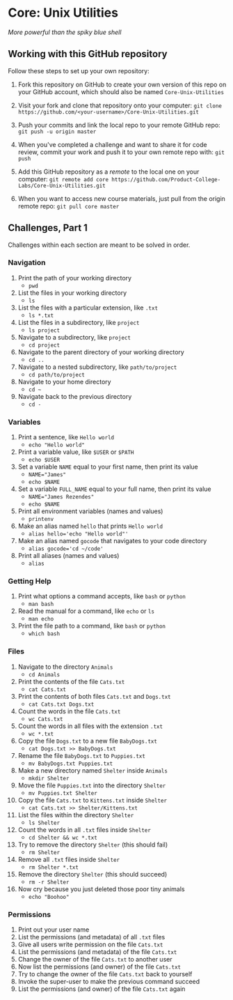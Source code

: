 # Core: Unix Utilities

_More powerful than the spiky blue shell_

## Working with this GitHub repository

Follow these steps to set up your own repository:

1. Fork this repository on GitHub to create your own version of this repo on your GitHub account, which should also be named `Core-Unix-Utilities`

1. Visit your fork and clone that repository onto your computer:
`git clone https://github.com/<your-username>/Core-Unix-Utilities.git`

1. Push your commits and link the local repo to your remote GitHub repo:
`git push -u origin master`

1. When you've completed a challenge and want to share it for code review, commit your work and push it to your own remote repo with:
`git push`

1. Add this GitHub repository as a _remote_ to the local one on your computer:
`git remote add core https://github.com/Product-College-Labs/Core-Unix-Utilities.git`

1. When you want to access new course materials, just pull from the origin remote repo:
`git pull core master`

## Challenges, Part 1

Challenges within each section are meant to be solved in order.

### Navigation

1.  Print the path of your working directory
    - `pwd`
1.  List the files in your working directory
    - `ls`
1.  List the files with a particular extension, like `.txt`
    - `ls *.txt`
1.  List the files in a subdirectory, like `project`
    - `ls project`
1.  Navigate to a subdirectory, like `project`
    - `cd project`
1.  Navigate to the parent directory of your working directory
    - `cd ..`
1.  Navigate to a nested subdirectory, like `path/to/project`
    - `cd path/to/project`
1.  Navigate to your home directory
    - `cd ~`
1.  Navigate back to the previous directory
    - `cd -`

### Variables

1.  Print a sentence, like `Hello world`
    - `echo "Hello world"`
1.  Print a variable value, like `$USER` or `$PATH`
    - `echo $USER`
1.  Set a variable `NAME` equal to your first name, then print its value
    - `NAME="James"`
    - `echo $NAME`
1.  Set a variable `FULL_NAME` equal to your full name, then print its value
    - `NAME="James Rezendes"`
    - `echo $NAME`
1.  Print all environment variables (names and values)
    - `printenv`
1.  Make an alias named `hello` that prints `Hello world`
    - `alias hello='echo "Hello world"'`
1.  Make an alias named `gocode` that navigates to your code directory
    - `alias gocode='cd ~/code'`
1.  Print all aliases (names and values)
    - `alias`

### Getting Help

1.  Print what options a command accepts, like `bash` or `python`
    - `man bash`
1.  Read the manual for a command, like `echo` or `ls`
    - `man echo`
1.  Print the file path to a command, like `bash` or `python`
    - `which bash`

### Files

1.  Navigate to the directory `Animals`
    - `cd Animals`
1.  Print the contents of the file `Cats.txt`
    - `cat Cats.txt`
1.  Print the contents of both files `Cats.txt` and `Dogs.txt`
    - `cat Cats.txt Dogs.txt`
1.  Count the words in the file `Cats.txt`
    - `wc Cats.txt`
1.  Count the words in all files with the extension `.txt`
    - `wc *.txt`
1.  Copy the file `Dogs.txt` to a new file `BabyDogs.txt`
    - `cat Dogs.txt >> BabyDogs.txt`
1.  Rename the file `BabyDogs.txt` to `Puppies.txt`
    - `mv BabyDogs.txt Puppies.txt`
1.  Make a new directory named `Shelter` inside `Animals`
    - `mkdir Shelter`
1.  Move the file `Puppies.txt` into the directory `Shelter`
    - `mv Puppies.txt Shelter`
1.  Copy the file `Cats.txt` to `Kittens.txt` inside `Shelter`
    - `cat Cats.txt >> Shelter/Kittens.txt`
1.  List the files within the directory `Shelter`
    - `ls Shelter`
1.  Count the words in all `.txt` files inside `Shelter`
    - `cd Shelter && wc *.txt`
1.  Try to remove the directory `Shelter` (this should fail)
    - `rm Shelter`
1.  Remove all `.txt` files inside `Shelter`
    - `rm Shelter *.txt`
1.  Remove the directory `Shelter` (this should succeed)
    - `rm -r Shelter`
1.  Now cry because you just deleted those poor tiny animals
    - `echo "Boohoo"`

### Permissions

1.  Print out your user name
1.  List the permissions (and metadata) of all `.txt` files
1.  Give all users write permission on the file `Cats.txt`
1.  List the permissions (and metadata) of the file `Cats.txt`
1.  Change the owner of the file `Cats.txt` to another user
1.  Now list the permissions (and owner) of the file `Cats.txt`
1.  Try to change the owner of the file `Cats.txt` back to yourself
1.  Invoke the super-user to make the previous command succeed
1.  List the permissions (and owner) of the file `Cats.txt` again
